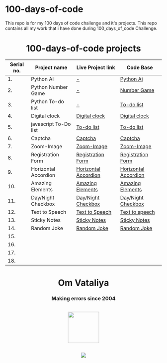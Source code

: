 # 100-days-of-code
 This repo is for my 100 days of code challenge and it's projects.
 This repo contains all my work that i have done during 100_days_of_code Challenge.
 
<h1 id="Dhruvi" align="center">100-days-of-code projects</h1>

<div align="center">

| Serial no. | Project name        | Live Project link                                                | Code Base                                   |
|------------|---------------------|------------------------------------------------------------------|---------------------------------------------|
|     1.     | Python AI           | [-]( )                                                           | [Python Ai](https://github.com/Omcodes23/The-100-Days-0f-code/tree/b16af68d4acc45235836ea47a5a508cc4add6bdb/1) |
|     2.     | Python Number Game  | [-]()                                                             | [Number Game](https://github.com/Omcodes23/The-100-Days-0f-code/tree/b16af68d4acc45235836ea47a5a508cc4add6bdb/3) |
|     3.     | Python To-do list          | [-]()                                                            | [To-do list](https://github.com/Omcodes23/The-100-Days-0f-code/tree/b16af68d4acc45235836ea47a5a508cc4add6bdb/10) |
|     4.     | Digital clock			               | [Digital clock](https://javascipt-digital-clock.vercel.app/)								             | [Digital clock](https://github.com/Omcodes23/The-100-Days-0f-code/tree/d0af1c398a4f1d82b7f5932fe58e4732e5f852b7/20) |
|     5.     | javascript To-Do list   		             | [To-do list](https://javascript-to-do-list-gamma.vercel.app/)           | [To-do list](https://github.com/Omcodes23/The-100-Days-0f-code/tree/b90e079b803b6cdfa3736ecb0440bda54e4dab78/21) |
|     6.     | Captcha  		               | [Captcha](https://captcha-phi.vercel.app/)                  					                                  | [Captcha](https://github.com/Omcodes23/The-100-Days-0f-code/tree/fd6e0bd2a22c82fdb89f66192422dcc90a53f4c6/22) |
|     7.     | Zoom-Image 		               | [Zoom-Image](https://zoom-image.vercel.app/)         						                                        | [Zoom-Image](https://github.com/Omcodes23/The-100-Days-0f-code/tree/1a55789a1c7e1f5875bb83c299576201ccd7bf31/23) |    
|     8.     | Registration Form 		               | [Registration Form](https://registrationform-three.vercel.app/)     						                 | [Registration Form](https://github.com/Omcodes23/The-100-Days-0f-code/tree/4196d38202699012890d19bf9bd509a426e6d50b/24) |
|     9.     | Horizontal Accordion			               | [Horizontal Accordion](https://horizontalaccordion.vercel.app/) 							                                              | [Horizontal Accordion](https://github.com/Omcodes23/The-100-Days-0f-code/tree/4196d38202699012890d19bf9bd509a426e6d50b/25) |
|     10.    | Amazing Elements			               | [Amazing Elements](https://amazingelements.vercel.app/) 							                                              | [Amazing Elements](https://github.com/Omcodes23/The-100-Days-0f-code/tree/bf261732c4f442bf891eaa73a4bc1857ac0e5f6c/26) |
|     11.    | Day/Night Checkbox		               | [Day/Night Checkbox](https://dayandnightcheckbox.vercel.app/) 							       | [Day/Night Checkbox](https://github.com/Omcodes23/The-100-Days-0f-code/tree/0bdda87ce5aba39c232ad396aee3b6463c13faca/27) |
 |     12.    | Text to Speech			               | [Text to Speech](https://texttospeechconveter.vercel.app/) 							       | [Text to speech](https://github.com/Omcodes23/The-100-Days-0f-code/tree/fbe18a92308936a44e8bca503e4c260cf761e945/28) |
 |     13.    | Sticky Notes			               | [Sticky Notes](https://stickynotes-seven.vercel.app/) 							       | [Sticky Notes](https://github.com/Omcodes23/The-100-Days-0f-code/tree/fbe18a92308936a44e8bca503e4c260cf761e945/29) |
 |     14.    | 	Random Joke 		               | [Random Joke]() 							       | [Random Joke](https://github.com/Omcodes23/The-100-Days-0f-code/tree/bba8962d607ddd4fd128d979d5a430d15ae2670c/31) |
 |     15.    | 			               | []() 							       | []() |
 |     16.    | 			               | []() 							       | []() |
 |     17.    | 			               | []() 							       | []() |
 |     18.    | 			               | []() 							       | []() |

</div>



<h1 align="center">Om Vataliya</h1>
<h3 align="center">Making errors since 2004</h3>
<br>
<div align="center">
<img width="100" src="https://avatars.githubusercontent.com/u/109670967?s=400&u=d635201f97cf9dff4b05ea187297fbee689bebdd&v=4"/>
</div>
<br>
<div align="center">
 
<a href="https://linktr.ee/Omcodes"><img src="https://img.shields.io/badge/linktree-39E09B?style=for-the-badge&logo=linktree&logoColor=white"/></a>
</div>
